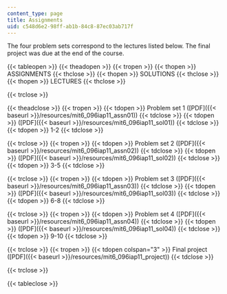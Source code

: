 ```yaml
---
content_type: page
title: Assignments
uid: c548d6e2-98ff-ab1b-84c8-87ec03ab717f
---
```


The four problem sets correspond to the lectures listed below. The final project was due at the end of the course.

{{< tableopen >}}
{{< theadopen >}}
{{< tropen >}}
{{< thopen >}}
ASSIGNMENTS
{{< thclose >}}
{{< thopen >}}
SOLUTIONS
{{< thclose >}}
{{< thopen >}}
LECTURES
{{< thclose >}}

{{< trclose >}}

{{< theadclose >}}
{{< tropen >}}
{{< tdopen >}}
Problem set 1 ([PDF]({{< baseurl >}}/resources/mit6_096iap11_assn01))
{{< tdclose >}}
{{< tdopen >}}
([PDF]({{< baseurl >}}/resources/mit6_096iap11_sol01))
{{< tdclose >}}
{{< tdopen >}}
1-2
{{< tdclose >}}

{{< trclose >}}
{{< tropen >}}
{{< tdopen >}}
Problem set 2 ([PDF]({{< baseurl >}}/resources/mit6_096iap11_assn02))
{{< tdclose >}}
{{< tdopen >}}
([PDF]({{< baseurl >}}/resources/mit6_096iap11_sol02))
{{< tdclose >}}
{{< tdopen >}}
3-5
{{< tdclose >}}

{{< trclose >}}
{{< tropen >}}
{{< tdopen >}}
Problem set 3 ([PDF]({{< baseurl >}}/resources/mit6_096iap11_assn03))
{{< tdclose >}}
{{< tdopen >}}
([PDF]({{< baseurl >}}/resources/mit6_096iap11_sol03))
{{< tdclose >}}
{{< tdopen >}}
6-8
{{< tdclose >}}

{{< trclose >}}
{{< tropen >}}
{{< tdopen >}}
Problem set 4 ([PDF]({{< baseurl >}}/resources/mit6_096iap11_assn04))
{{< tdclose >}}
{{< tdopen >}}
([PDF]({{< baseurl >}}/resources/mit6_096iap11_sol04))
{{< tdclose >}}
{{< tdopen >}}
9-10
{{< tdclose >}}

{{< trclose >}}
{{< tropen >}}
{{< tdopen colspan="3" >}}
Final project ([PDF]({{< baseurl >}}/resources/mit6_096iap11_project))
{{< tdclose >}}

{{< trclose >}}

{{< tableclose >}}